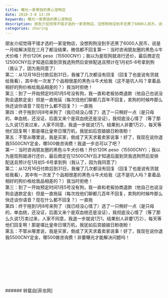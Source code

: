 ```yaml
---
title: 曝光一家黑钱的黑心宠物店
date: 2018-3-8 13:39
keywords: 曝光一家黑钱的黑心宠物店
description: 朋友介绍觉得不错才选的一家宠物店，没想狗狗没到手还黑了6000人民币，说是一月给解决现在三月了都没结果，微信都不回复第一：当时咨询朋友圈的黑色斗牛犬价格！开价120K peso（15500CNY）；我以为是现狗就进行还价，最后商定在12500CNY后才知道后面到货我选狗然后安排配送且预计在1月初5-6号拿到狗（我认了，因为我同意了）第二：从12月16日付款后到31日，我催了几次都没有回复（回复了也是说有货就给我看），其中有一次发了个品相很差的黑色斗牛犬给我（这不是坑人吗？拿着品相好的狗价格给我品相差的？）我当时拒绝！第三：到了一开始预定时间1月5号没有狗，我一直和老板协商退款（他自己也说没狗会退款定金）但是一直拖延（每次找他们聊都几百年不回复，卖狗的时候咋那么快还谈你语音？现在什么都不回复？）一直拖第四：终于拖到1月8号来狗了（我已经没心情了）选了一只稍好一点（是只母的，单血统，还没证，后面又来个是双血统还是没证），我彻底没心情了（等了那么久说1万卖过来，人家不同意，我退一步就说1万1，结果别人非要1万2），每天等他们回复啊！那是堪比皇帝日理万机，我犹如后宫娘娘日盼夜盼！第五：不管从哪里说，我是买家，倒成了天天求着卖家说事！好了，我现在说你退我5500CNY定金，哪500做咨询费！我退一步总可以了吧？第一：当时咨询朋友圈的黑色斗牛犬价格！开价120K peso（15500CNY）；我以为是现狗就进行还价，最后商定在12500CNY后才知道后面到货我选狗然后安排配送且预计在1月初5-6号拿到狗（我认了，因为我同意了）第二：从12月16日付款后到31日，我催了几次都没有回复（回复了也是说有货就给我看），其中有一次发了个品相很差的黑色斗牛犬给我（这不是坑人吗？拿着品相好的狗价格给我品相差的？）我当时拒绝！第三：到了一开始预定时间1月5号没有狗，我一直和老板协商退款（他自己也说没狗会退款定金）但是一直拖延（每次找他们聊都几百年不回复，卖狗的时候咋那么快还谈你语音？现在什么都不回复？）一直拖第四：终于拖到1月8号来狗了（我已经没心情了）选了一只稍好一点（是只母的，单血统，还没证，后面又来个是双血统还是没证），我彻底没心情了（等了那么久说1万卖过来，人家不同意，我退一步就说1万1，结果别人非要1万2），每天等他们回复啊！那是堪比皇帝日理万机，我犹如后宫娘娘日盼夜盼！第五：不管从哪里说，我是买家，倒成了天天求着卖家说事！好了，我现在说你退我5500CNY定金，哪500做咨询费！非要曝光才能解决问题吗！
categories: sharing
---
```

<td class="t_f" id="postmessage_1176709">

朋友介绍觉得不错才选的一家宠物店，没想狗狗没到手还黑了6000人民币，说是一月给解决现在三月了都没结果，微信都不回复第一：当时咨询朋友圈的黑色斗牛犬价格！开价120K peso（15500CNY）；我以为是现狗就进行还价，最后商定在12500CNY后才知道后面到货我选狗然后安排配送且预计在1月初5-6号拿到狗（我认了，因为我同意了）<br/>
第二：从12月16日付款后到31日，我催了几次都没有回复（回复了也是说有货就给我看），其中有一次发了个品相很差的黑色斗牛犬给我（这不是坑人吗？拿着品相好的狗价格给我品相差的？）我当时拒绝！<br/>
第三：到了一开始预定时间1月5号没有狗，我一直和老板协商退款（他自己也说没狗会退款定金）但是一直拖延（每次找他们聊都几百年不回复，卖狗的时候咋那么快还谈你语音？现在什么都不回复？）一直拖<br/>
第四：终于拖到1月8号来狗了（我已经没心情了）选了一只稍好一点（是只母的，单血统，还没证，后面又来个是双血统还是没证），我彻底没心情了（等了那么久说1万卖过来，人家不同意，我退一步就说1万1，结果别人非要1万2），每天等他们回复啊！那是堪比皇帝日理万机，我犹如后宫娘娘日盼夜盼！<br/>
第五：不管从哪里说，我是买家，倒成了天天求着卖家说事！好了，我现在说你退我5500CNY定金，哪500做咨询费！我退一步总可以了吧？<br/>
第一：当时咨询朋友圈的黑色斗牛犬价格！开价120K peso（15500CNY）；我以为是现狗就进行还价，最后商定在12500CNY后才知道后面到货我选狗然后安排配送且预计在1月初5-6号拿到狗（我认了，因为我同意了）<br/>
第二：从12月16日付款后到31日，我催了几次都没有回复（回复了也是说有货就给我看），其中有一次发了个品相很差的黑色斗牛犬给我（这不是坑人吗？拿着品相好的狗价格给我品相差的？）我当时拒绝！<br/>
第三：到了一开始预定时间1月5号没有狗，我一直和老板协商退款（他自己也说没狗会退款定金）但是一直拖延（每次找他们聊都几百年不回复，卖狗的时候咋那么快还谈你语音？现在什么都不回复？）一直拖<br/>
第四：终于拖到1月8号来狗了（我已经没心情了）选了一只稍好一点（是只母的，单血统，还没证，后面又来个是双血统还是没证），我彻底没心情了（等了那么久说1万卖过来，人家不同意，我退一步就说1万1，结果别人非要1万2），每天等他们回复啊！那是堪比皇帝日理万机，我犹如后宫娘娘日盼夜盼！<br/>
第五：不管从哪里说，我是买家，倒成了天天求着卖家说事！好了，我现在说你退我5500CNY定金，哪500做咨询费！非要曝光才能解决问题吗！<br/>
<img alt="" border="0" class="zoom" data-cf-modified-08e4c23e84ccddb0993ac478-="" file="http://www.flw.ph/data/appbyme/upload/image/201803/08/srrJEIXJQ1pp.jpg" id="aimg_r8ea8" lazyloadthumb="1" onclick="" onmouseover="" src="http://www.flw.ph/data/appbyme/upload/image/201803/08/srrJEIXJQ1pp.jpg"/><br/>
<br/>
<img alt="" border="0" class="zoom" data-cf-modified-08e4c23e84ccddb0993ac478-="" file="http://www.flw.ph/data/appbyme/upload/image/201803/08/ffzkhMzHGhWz.jpg" id="aimg_FQ8QK" lazyloadthumb="1" onclick="" onmouseover="" src="http://www.flw.ph/data/appbyme/upload/image/201803/08/ffzkhMzHGhWz.jpg"/><br/>
<br/>
<img alt="" border="0" class="zoom" data-cf-modified-08e4c23e84ccddb0993ac478-="" file="http://www.flw.ph/data/appbyme/upload/image/201803/08/wVt0XIp9t5Kl.jpg" id="aimg_wCic5" lazyloadthumb="1" onclick="" onmouseover="" src="http://www.flw.ph/data/appbyme/upload/image/201803/08/wVt0XIp9t5Kl.jpg"/><br/>
<br/>
<img alt="" border="0" class="zoom" data-cf-modified-08e4c23e84ccddb0993ac478-="" file="http://www.flw.ph/data/appbyme/upload/image/201803/08/dDMI3tmCPRCv.jpg" id="aimg_l01Kg" lazyloadthumb="1" onclick="" onmouseover="" src="http://www.flw.ph/data/appbyme/upload/image/201803/08/dDMI3tmCPRCv.jpg"/><br/>
<br/>
<img alt="" border="0" class="zoom" data-cf-modified-08e4c23e84ccddb0993ac478-="" file="http://www.flw.ph/data/appbyme/upload/image/201803/08/nQl13Utslxdi.jpg" id="aimg_Pj87J" lazyloadthumb="1" onclick="" onmouseover="" src="http://www.flw.ph/data/appbyme/upload/image/201803/08/nQl13Utslxdi.jpg"/><br/>
<br/>
<img alt="" border="0" class="zoom" data-cf-modified-08e4c23e84ccddb0993ac478-="" file="http://www.flw.ph/data/appbyme/upload/image/201803/08/nznIHtKepkJ5.jpg" id="aimg_GslOM" lazyloadthumb="1" onclick="" onmouseover="" src="http://www.flw.ph/data/appbyme/upload/image/201803/08/nznIHtKepkJ5.jpg"/><br/>
<br/>
<img alt="" border="0" class="zoom" data-cf-modified-08e4c23e84ccddb0993ac478-="" file="http://www.flw.ph/data/appbyme/upload/image/201803/08/E6BEx8QhAuEU.jpg" id="aimg_hZFrC" lazyloadthumb="1" onclick="" onmouseover="" src="http://www.flw.ph/data/appbyme/upload/image/201803/08/E6BEx8QhAuEU.jpg"/><br/>
<br/>
<img alt="" border="0" class="zoom" data-cf-modified-08e4c23e84ccddb0993ac478-="" file="http://www.flw.ph/data/appbyme/upload/image/201803/08/ZV1dLsLlli5i.jpg" id="aimg_yC7uB" lazyloadthumb="1" onclick="" onmouseover="" src="http://www.flw.ph/data/appbyme/upload/image/201803/08/ZV1dLsLlli5i.jpg"/><br/>
<br/>
</td>
###### 转载自[菲龙网]
